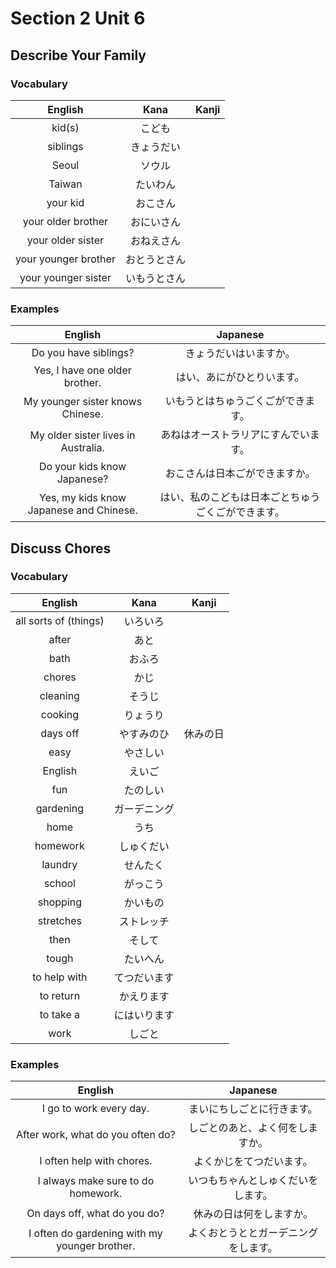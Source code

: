 # Section 2 Unit 6
## Describe Your Family
### Vocabulary
| English | Kana | Kanji |
|:-------:|:----:|:-----:|
| kid(s) | こども | |
| siblings | きょうだい | |
| Seoul | ソウル | |
| Taiwan | たいわん | |
| your kid | おこさん | |
| your older brother | おにいさん | |
| your older sister | おねえさん | |
| your younger brother | おとうとさん | |
| your younger sister | いもうとさん | |

### Examples
| English | Japanese |
|:-------:|:--------:|
| Do you have siblings? | きょうだいはいますか。 |
| Yes, I have one older brother. | はい、あにがひとりいます。 |
| My younger sister knows Chinese. | いもうとはちゅうごくごができます。 |
| My older sister lives in Australia. | あねはオーストラリアにすんでいます。 |
| Do your kids know Japanese? | おこさんは日本ごができますか。 |
| Yes, my kids know Japanese and Chinese. | はい、私のこどもは日本ごとちゅうごくごができます。 |

## Discuss Chores
### Vocabulary
| English | Kana | Kanji |
|:-------:|:----:|:-----:|
| all sorts of (things) | いろいろ | |
| after | あと | |
| bath | おふろ | |
| chores | かじ | |
| cleaning | そうじ | |
| cooking | りょうり | |
| days off | やすみのひ | 休みの日 |
| easy | やさしい | |
| English | えいご | |
| fun | たのしい | |
| gardening | ガーデニング | |
| home | うち | |
| homework | しゅくだい | |
| laundry | せんたく | |
| school | がっこう | |
| shopping | かいもの | |
| stretches | ストレッチ | |
| then | そして | |
| tough | たいへん | |
| to help with | てつだいます | |
| to return | かえります | |
| to take a | にはいります | |
| work | しごと | |

### Examples
| English | Japanese |
|:-------:|:--------:|
| I go to work every day. | まいにちしごとに行きます。 |
| After work, what do you often do? | しごとのあと、よく何をしますか。 |
| I often help with chores. | よくかじをてつだいます。 |
| I always make sure to do homework. | いつもちゃんとしゅくだいをします。 |
| On days off, what do you do? | 休みの日は何をしますか。 |
| I often do gardening with my younger brother. | よくおとうととガーデニングをします。 |
